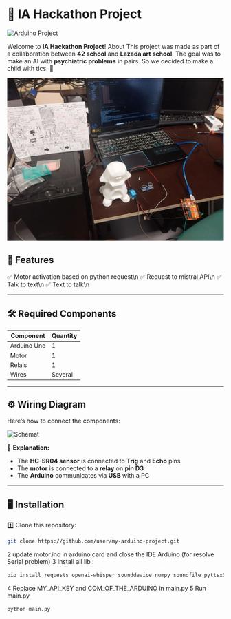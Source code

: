 # 🚀 IA Hackathon Project

![Arduino Project](images/project.png)

Welcome to **IA Hackathon Project**! About
This project was made as part of a collaboration between **42 school** and **Lazada art school**. The goal was to make an AI with **psychiatric problems** in pairs. So we decided to make a child with tics. 🎯

![Photo](assets/images/project.jpg)

## 📌 Features  
✅ Motor activation based on python request\n
✅ Request to mistral API\n
✅ Talk to text\n
✅ Text to talk\n

---

## 🛠️ Required Components
| Component       | Quantity |
|-----------------|----------|
| Arduino Uno     | 1        |
| Motor           | 1        |
| Relais          | 1        |
| Wires           | Several  |

---

## ⚙️ Wiring Diagram
Here’s how to connect the components:  

![Schemat](assets/images/schemat.png)

📌 **Explanation:**  
- The **HC-SR04 sensor** is connected to **Trig** and **Echo** pins  
- The **motor** is connected to a **relay** on **pin D3**  
- The **Arduino** communicates via **USB** with a PC  

---

## 🖥️ Installation
1️⃣ Clone this repository:
```sh
git clone https://github.com/user/my-arduino-project.git
```

2 update motor.ino in arduino card and close the IDE Arduino (for resolve Serial problem)
3 Install all lib :
```sh
pip install requests openai-whisper sounddevice numpy soundfile pyttsx3 pygame pyserial
```
4 Replace MY_API_KEY and COM_OF_THE_ARDUINO in main.py
5 Run main.py
```sh
python main.py
```


